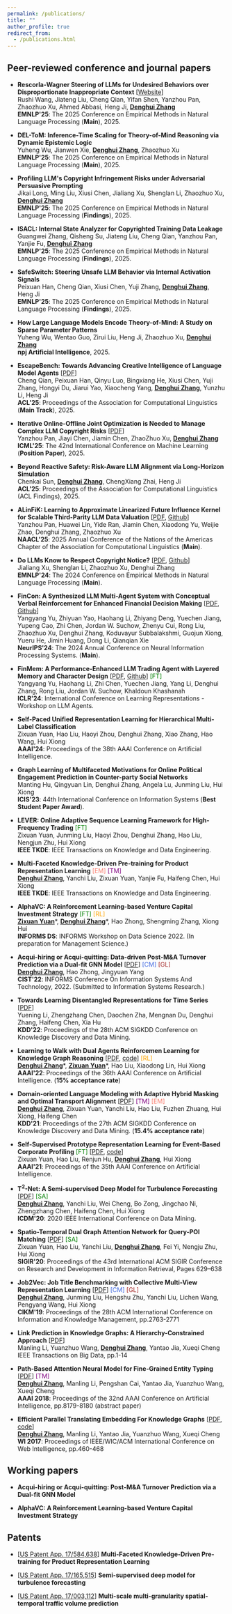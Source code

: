 ```yaml
---
permalink: /publications/
title: ""
author_profile: true
redirect_from: 
  - /publications.html
---
```

<!-- You can also find my publications on <a href="https://scholar.google.com/citations?user=6U4SXnUAAAAJ&hl=en">my Google Scholar profile</a>. -->

<!-- ## Papers (* equal contribution)
 -->

<!-- ## Papers -->

<!-- ### Preprint

- **E-BERT: A Phrase and Product Knowledge Enhanced Language Model for E-commerce** [<a href='https://arxiv.org/pdf/2009.02835.pdf'>PDF</a>, <a href=''>code</a>] <br>
<ins>**Denghui Zhang**</ins>, Zixuan Yuan, Yanchi Liu, 	Zuohui Fu, Fuzhen Zhuang, Pengyang Wang, Haifeng Chen, Hui Xiong<br>
arXiv:2009.02835 <br> -->

<!-- ### 2021 -->

<!-- <span style="color:RoyalBlue">[CM] Computational Management Science,</span>  <span style="color:CornflowerBlue">[EM] E-commerce Analysis,</span>   <span style="color:green">[FT] FinTech</span><br>
<span style="color:brown">[GL]Graph Machine Learning,</span> <span style="color:purple">[NLP] Natual Language Processing,</span> <span style="color:Orange;">[RL] Reinforcement Learning,</span -->

## Peer-reviewed conference and journal papers

<!-- **Domains:**  Computational Management Science <span style="color:RoyalBlue">[CM]</span>,  E-commerce Analysis <span style="color:Salmon">[EM]</span>,  FinTech <span style="color:green">[FT]</span>, Spatial AI <span style="color:green">[SA]</span> <br>
**Methodologies:**  Graph Deep Learning <span style="color:brown">[GL]</span>,  Text Mining <span style="color:purple">[TM]</span>,  Reinforcement Learning <span style="color:Orange;">[RL]</span> -->
- **Rescorla-Wagner Steering of LLMs for Undesired Behaviors over Disproportionate Inappropriate Context** [<a href='https://oppugno-rushi.github.io/rw-steering-page/'>Website</a>]<br>
  Rushi Wang, Jiateng Liu, Cheng Qian, Yifan Shen, Yanzhou Pan, Zhaozhuo Xu, Ahmed Abbasi, Heng Ji, <ins>**Denghui Zhang**</ins><br>
  **EMNLP'25**: The 2025 Conference on Empirical Methods in Natural Language Processing (**Main**), 2025.

- **DEL-ToM: Inference-Time Scaling for Theory-of-Mind Reasoning via Dynamic Epistemic Logic**<br>
  Yuheng Wu, Jianwen Xie, <ins>**Denghui Zhang**</ins>, Zhaozhuo Xu<br>
  **EMNLP'25**: The 2025 Conference on Empirical Methods in Natural Language Processing (**Main**), 2025.

- **Profiling LLM's Copyright Infringement Risks under Adversarial Persuasive Prompting**<br>
  Jikai Long, Ming Liu, Xiusi Chen, Jialiang Xu, Shenglan Li, Zhaozhuo Xu, <ins>**Denghui Zhang**</ins><br>
  **EMNLP'25**: The 2025 Conference on Empirical Methods in Natural Language Processing (**Findings**), 2025.

- **ISACL: Internal State Analyzer for Copyrighted Training Data Leakage**<br>
  Guangwei Zhang, Qisheng Su, Jiateng Liu, Cheng Qian, Yanzhou Pan, Yanjie Fu, <ins>**Denghui Zhang**</ins><br>
  **EMNLP'25**: The 2025 Conference on Empirical Methods in Natural Language Processing (**Findings**), 2025.

- **SafeSwitch: Steering Unsafe LLM Behavior via Internal Activation Signals**<br>
  Peixuan Han, Cheng Qian, Xiusi Chen, Yuji Zhang, <ins>**Denghui Zhang**</ins>, Heng Ji<br>
  **EMNLP'25**: The 2025 Conference on Empirical Methods in Natural Language Processing (**Findings**), 2025.

- **How Large Language Models Encode Theory-of-Mind: A Study on Sparse Parameter Patterns**<br>
  Yuheng Wu, Wentao Guo, Zirui Liu, Heng Ji, Zhaozhuo Xu, <ins>**Denghui Zhang**</ins><br>
  **npj Artificial Intelligence**, 2025.

- **EscapeBench: Towards Advancing Creative Intelligence of Language Model Agents** [<a href='https://arxiv.org/pdf/2412.13549'>PDF</a>]<br>
  Cheng Qian, Peixuan Han, Qinyu Luo, Bingxiang He, Xiusi Chen, Yuji Zhang, Hongyi Du, Jiarui Yao, Xiaocheng Yang, <ins>**Denghui Zhang**</ins>, Yunzhu Li, Heng Ji<br>
  **ACL'25**: Proceedings of the Association for Computational Linguistics (**Main Track**), 2025.

- **Iterative Online-Offline Joint Optimization is Needed to Manage Complex LLM Copyright Risks** [<a href='https://icml.cc/virtual/2025/poster/40114'>PDF</a>]<br>
  Yanzhou Pan, Jiayi Chen, Jiamin Chen, ZhaoZhuo Xu, <ins>**Denghui Zhang**</ins><br>
  **ICML'25**: The 42nd International Conference on Machine Learning (**Position Paper**), 2025.

- **Beyond Reactive Safety: Risk-Aware LLM Alignment via Long-Horizon Simulation**<br>
  Chenkai Sun, <ins>**Denghui Zhang**</ins>, ChengXiang Zhai, Heng Ji<br>
  **ACL'25**: Proceedings of the Association for Computational Linguistics (ACL Findings), 2025.

- **ALinFiK: Learning to Approximate Linearized Future Influence Kernel for Scalable Third-Parity LLM Data Valuation** [<a href='https://aclanthology.org/2025.naacl-long.589.pdf'>PDF</a>, <a href='https://github.com/huawei-lin/RapidIn'>Github</a>]<br>
  Yanzhou Pan, Huawei Lin, Yide Ran, Jiamin Chen, Xiaodong Yu, Weijie Zhao, Denghui Zhang, Zhaozhuo Xu<br>
  **NAACL'25**: 2025 Annual Conference of the Nations of the Americas Chapter of the Association for Computational Linguistics (**Main**).

- **Do LLMs Know to Respect Copyright Notice?** [<a href='https://aclanthology.org/2024.emnlp-main.1147/'>PDF</a>, <a href='https://github.com/liamjxu/copyright'>Github</a>]<span style="color:green"> </span><br>
  Jialiang Xu, Shenglan Li, Zhaozhuo Xu, Denghui Zhang<br>
  **EMNLP'24**: The 2024 Conference on Empirical Methods in Natural Language Processing (**Main**).

- **FinCon: A Synthesized LLM Multi-Agent System with Conceptual Verbal Reinforcement for Enhanced Financial Decision Making** [<a href='https://openreview.net/pdf?id=dG1HwKMYbC'>PDF</a>, <a href=''>Github</a>]<span style="color:green"> </span><br>
  Yangyang Yu, Zhiyuan Yao, Haohang Li, Zhiyang Deng, Yuechen Jiang, Yupeng Cao,
Zhi Chen, Jordan W. Suchow, Zhenyu Cui, Rong Liu, Zhaozhuo Xu, Denghui Zhang,
Koduvayur Subbalakshmi, Guojun Xiong, Yueru He, Jimin Huang, Dong Li, Qianqian Xie<br>
  **NeurIPS'24**: The 2024 Annual Conference on Neural Information Processing Systems. (**Main**).

- **FinMem: A Performance-Enhanced LLM Trading Agent with Layered Memory and Character Design** [<a href='https://arxiv.org/abs/2311.13743'>PDF</a>, <a href='https://github.com/pipiku915/FinMem-LLM-StockTrading/tree/main'>Github</a>]<span style="color:green"> [FT]</span><br>
  Yangyang Yu, Haohang Li, Zhi Chen, Yuechen Jiang, Yang Li, Denghui Zhang, Rong Liu, Jordan W. Suchow, Khaldoun Khashanah<br>
  **ICLR'24**: International Conference on Learning Representations - Workshop on LLM Agents.

- **Self-Paced Unified Representation Learning for Hierarchical Multi-Label Classification** <br>
  Zixuan Yuan, Hao Liu, Haoyi Zhou, Denghui Zhang, Xiao Zhang, Hao Wang, Hui Xiong<br>
  **AAAI'24**: Proceedings of the 38th AAAI Conference on Artificial Intelligence.<br>

- **Graph Learning of Multifaceted Motivations for Online Political Engagement Prediction in Counter-party Social Networks** <br>
  Manting Hu, Qingyuan Lin, Denghui Zhang, Angela Lu, Junming Liu, Hui Xiong<br>
  **ICIS'23**: 44th International Conference on Information Systems (**Best Student Paper Award**).<br>

- **LEVER: Online Adaptive Sequence Learning Framework for High-Frequency Trading** <span style="color:green">[FT]</span><br>
  Zixuan Yuan, Junming Liu, Haoyi Zhou, Denghui Zhang, Hao Liu, Nengjun Zhu, Hui Xiong<br>
  **IEEE TKDE**: IEEE Transactions on Knowledge and Data Engineering.<br>

<!-- ![image](M&A.jpeg){: style="float: left"} -->

- **Multi-Faceted Knowledge-Driven Pre-training for Product Representation Learning** <span style="color:Salmon">[EM] <span style="color:purple">[TM]</span></span> <br>
  <ins>**Denghui Zhang**</ins>, Yanchi Liu, Zixuan Yuan, Yanjie Fu, Haifeng Chen, Hui Xiong<br>
  **IEEE TKDE**: IEEE Transactions on Knowledge and Data Engineering.<br>

- **AlphaVC: A Reinforcement Learning-based Venture Capital Investment Strategy** <span style="color:green">[FT]</span> <span style="color:Orange;">[RL]</span><br>
  <ins>**Zixuan Yuan**</ins>\*, <ins>**Denghui Zhang**</ins>\*, Hao Zhong, Shengming Zhang, Xiong Hui<br>
  **INFORMS DS**: INFORMS Workshop on Data Science 2022. (In preparation for Management Science.)<br>

- **Acqui-hiring or Acqui-quitting: Data-driven Post-M&A Turnover Prediction via a Dual-fit GNN Model** [<a href='M_A_sample_denghui.pdf'>PDF</a>] <span style="color:RoyalBlue">[CM]</span> <span style="color:brown">[GL]</span><br>
  <ins>**Denghui Zhang**</ins>, Hao Zhong, Jingyuan Yang<br>
  **CIST'22**: INFORMS Conference On Information Systems And Technology, 2022. (Submitted to Information Systems Research.)<br>

- **Towards Learning Disentangled Representations for Time Series** [<a href=''>PDF</a>] <br>
  Yuening Li, Zhengzhang Chen, Daochen Zha, Mengnan Du, Denghui Zhang, Haifeng Chen, Xia Hu<br>
  **KDD'22**: Proceedings of the 28th ACM SIGKDD Conference on Knowledge Discovery and Data Mining. <br>

- **Learning to Walk with Dual Agents Reinforcemen Learning for Knowledge Graph Reasoning** [<a href='https://arxiv.org/pdf/2112.12876.pdf'>PDF</a>, <a href='https://github.com/RutgersDM/DKGR/tree/master'>code</a>] <span style="color:Orange;">[RL]</span> <br>
  <ins>**Denghui Zhang**</ins>\*, <ins>**Zixuan Yuan**</ins>\*, Hao Liu, Xiaodong Lin, Hui Xiong<br>
  **AAAI'22**: Proceedings of the 36th AAAI Conference on Artificial Intelligence. (**15% acceptance rate**)<br>

- **Domain-oriented Language Modeling with Adaptive Hybrid Masking and Optimal Transport Alignment** [<a href='KDD21.pdf'>PDF</a>] <span style="color:purple">[TM]</span> <span style="color:Salmon">[EM]</span> <br>
  <ins>**Denghui Zhang**</ins>, Zixuan Yuan, Yanchi Liu, Hao Liu, Fuzhen Zhuang, Hui Xiong, Haifeng Chen<br>
  **KDD'21**: Proceedings of the 27th ACM SIGKDD Conference on Knowledge Discovery and Data Mining. (**15.4% acceptance rate**)<br>

- **Self-Supervised Prototype Representation Learning for Event-Based Corporate Profiling** <span style="color:green">[FT]</span> [<a href='Corporate_Profiling__AAAI_2021.pdf'>PDF</a>, <a href='https://github.com/yuanzx33033/SePaL'>code</a>] <br>
  Zixuan Yuan, Hao Liu, Renjun Hu, <ins>**Denghui Zhang**</ins>, Hui Xiong<br>
  **AAAI'21**: Proceedings of the 35th AAAI Conference on Artificial Intelligence.<br>

<!-- ### 2020 -->

- **T$^2$-Net: A Semi-supervised Deep Model for Turbulence Forecasting** [<a href='ICDM20.pdf'>PDF</a>] <span style="color:green">[SA]</span><br>
  <ins>**Denghui Zhang**</ins>, Yanchi Liu, Wei Cheng, Bo Zong, Jingchao Ni, Zhengzhang Chen, Haifeng Chen, Hui Xiong <br>
  **ICDM'20**: 2020 IEEE International Conference on Data Mining.<br>

- **Spatio-Temporal Dual Graph Attention Network for Query-POI Matching** [<a href='https://dl.acm.org/doi/abs/10.1145/3397271.3401159'>PDF</a>] <span style="color:green">[SA]</span><br>
  Zixuan Yuan, Hao Liu, Yanchi Liu, <ins>**Denghui Zhang**</ins>, Fei Yi, Nengju Zhu, Hui Xiong  <br>
  **SIGIR'20**: Proceedings of the 43rd International ACM SIGIR Conference on Research and Development in Information Retrieval, Pages 629–638 <br>

<!-- ### 2019 -->

- **Job2Vec: Job Title Benchmarking with Collective Multi-View Representation Learning** [<a href='https://arxiv.org/pdf/2009.07429.pdf'>PDF</a>] <span style="color:RoyalBlue">[CM] <span style="color:brown">[GL]</span></span>
  <br>
  <ins>**Denghui Zhang**</ins>, Junming Liu, Hengshu Zhu, Yanchi Liu, Lichen Wang, Pengyang Wang, Hui Xiong<br>
  **CIKM'19**: Proceedings of the 28th ACM International Conference on Information and Knowledge Management, pp.2763-2771<br>

<!-- ### 2018 and before -->

<!-- 2. **GAIA - A Multi-media Multi-lingual Knowledge Extraction and Hypothesis Generation System**  [<a href='docs/GAIA.pdf'>PDF</a>] <br>
Tongtao Zhang, Ananya Subburathinam, Ge Shi, Lifu Huang, Di Lu, Xiaoman Pan, <ins>**Manling Li**</ins>, Boliang Zhang, Qingyun Wang, Spencer Whitehead, Heng Ji, etc. <br>
**TAC-KBP**: Text Analysis Conference Knowledge Base Population Workshop 2018  <br>  -->

- **Link Prediction in Knowledge Graphs: A Hierarchy-Constrained Approach**  [<a href='https://ieeexplore.ieee.org/document/8450054'>PDF</a>] <br>
  Manling Li, Yuanzhuo Wang, <ins>**Denghui Zhang**</ins>, Yantao Jia, Xueqi Cheng <br>
  IEEE Transactions on Big Data, pp.1-14 <br>

<!-- Special Issue on "Knowledge Graphs: Techniques and Applications"  -->

- **Path-Based Attention Neural Model for Fine-Grained Entity Typing**  [<a href='PAN.pdf'>PDF</a>] <span style="color:purple">[TM]</span><br>
  <ins>**Denghui Zhang**</ins>, Manling Li, Pengshan Cai, Yantao Jia, Yuanzhuo Wang, Xueqi Cheng <br>
  **AAAI 2018**: Proceedings of the 32nd AAAI Conference on Artificial Intelligence, pp.8179-8180 (abstract paper) <br>

- **Efficient Parallel Translating Embedding For Knowledge Graphs**  [<a href='ParTransX.pdf'>PDF</a>, <a href='https://github.com/zdh2292390/ParTrans-X'>code</a>] <br>
  <ins>**Denghui Zhang**</ins>, Manling Li, Yantao Jia, Yuanzhuo Wang, Xueqi Cheng <br>
  **WI 2017**: Proceedings of IEEE/WIC/ACM International Conference on Web Intelligence, pp.460-468<br>

## Working papers

- **Acqui-hiring or Acqui-quitting: Post-M&A Turnover Prediction via a Dual-fit GNN Model** <br>
  <!-- <ins>**Denghui Zhang**</ins>, Hao Zhong, Jingyuan Yang<br> -->
  <!-- **ISR**: Submitted to Information Systems Research.<br> -->

- **AlphaVC: A Reinforcement Learning-based Venture Capital Investment Strategy** <br>
  <!-- <ins>**Zixuan Yuan**</ins>\*, <ins>**Denghui Zhang**</ins>\*, Hao Zhong, Shengming Zhang, Xiong Hui<br> -->
  <!-- **MNSC**: In preparation for Manamgement Science.<br> -->

## Patents

- [<a href=''>US Patent App. 17/584,638</a>] **Multi-Faceted Knowledge-Driven Pre-training for Product Representation Learning**

- [<a href=''>US Patent App. 17/165,515</a>] **Semi-supervised deep model for turbulence forecasting**

- [<a href=''>US Patent App. 17/003,112</a>] **Multi-scale multi-granularity spatial-temporal traffic volume prediction**
